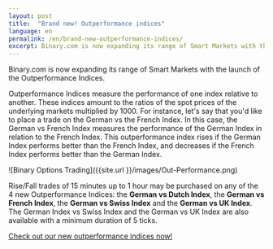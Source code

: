 ```yaml
---
layout: post
title:  "Brand new! Outperformance indices"
language: en
permalink: /en/brand-new-outperformance-indices/
excerpt: Binary.com is now expanding its range of Smart Markets with the launch of the Outperformance Indices.  
---
```


Binary.com is now expanding its range of Smart Markets with the launch of the Outperformance Indices.

Outperformance Indices measure the performance of one index relative to another. These indices amount to the ratios of the spot prices of the underlying markets multiplied by 1000. For instance, let's say that you'd like to place a trade on the German vs the French Index. In this case, the German vs French Index measures the performance of the German Index in relation to the French Index. This outperformance index rises if the German Index performs better than the French Index, and decreases if the French Index performs better than the German Index.

![Binary Options Trading]({{site.url }}/images/Out-Performance.png)

Rise/Fall trades of 15 minutes up to 1 hour may be purchased on any of the 4 new Outperformance Indices: the **German vs Dutch Index**, the **German vs French Index**, the **German vs Swiss Index** and the **German vs UK Index**. The German Index vs Swiss Index and the German vs UK Index are also available with a minimum duration of 5 ticks.

[Check out our new outperformance indices now!](https://www.binary.com/)
